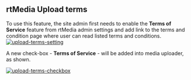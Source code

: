 ## rtMedia Upload terms


To use this feature, the site admin first needs to enable the **Terms of Service** feature from rtMedia admin settings and add link to the terms and condition page where user can read listed terms and conditions.
[![upload-terms-setting](https://cloud.githubusercontent.com/assets/7771963/7881098/fccb1adc-061c-11e5-9175-5e8cf70e9785.png)](https://cloud.githubusercontent.com/assets/7771963/7881098/fccb1adc-061c-11e5-9175-5e8cf70e9785.png)

A new check-box - **Terms of Service** - will be added into media uploader, as shown.

[![upload-terms-checkbox](https://cloud.githubusercontent.com/assets/7771963/7881225/30a146e6-061e-11e5-858d-7c41d69b8198.png)](https://cloud.githubusercontent.com/assets/7771963/7881225/30a146e6-061e-11e5-858d-7c41d69b8198.png)
